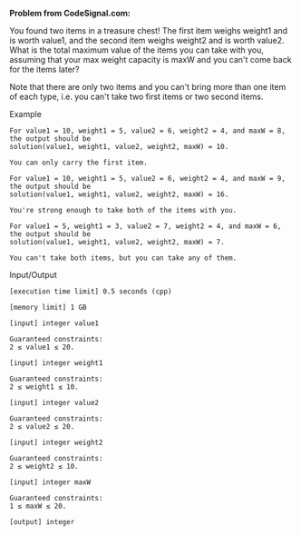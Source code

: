 
**Problem from CodeSignal.com:**

You found two items in a treasure chest! The first item weighs weight1 and is worth value1, and the second item weighs weight2 and is worth value2. What is the total maximum value of the items you can take with you, assuming that your max weight capacity is maxW and you can't come back for the items later?

Note that there are only two items and you can't bring more than one item of each type, i.e. you can't take two first items or two second items.

Example

    For value1 = 10, weight1 = 5, value2 = 6, weight2 = 4, and maxW = 8, the output should be
    solution(value1, weight1, value2, weight2, maxW) = 10.

    You can only carry the first item.

    For value1 = 10, weight1 = 5, value2 = 6, weight2 = 4, and maxW = 9, the output should be
    solution(value1, weight1, value2, weight2, maxW) = 16.

    You're strong enough to take both of the items with you.

    For value1 = 5, weight1 = 3, value2 = 7, weight2 = 4, and maxW = 6, the output should be
    solution(value1, weight1, value2, weight2, maxW) = 7.

    You can't take both items, but you can take any of them.

Input/Output

    [execution time limit] 0.5 seconds (cpp)

    [memory limit] 1 GB

    [input] integer value1

    Guaranteed constraints:
    2 ≤ value1 ≤ 20.

    [input] integer weight1

    Guaranteed constraints:
    2 ≤ weight1 ≤ 10.

    [input] integer value2

    Guaranteed constraints:
    2 ≤ value2 ≤ 20.

    [input] integer weight2

    Guaranteed constraints:
    2 ≤ weight2 ≤ 10.

    [input] integer maxW

    Guaranteed constraints:
    1 ≤ maxW ≤ 20.

    [output] integer